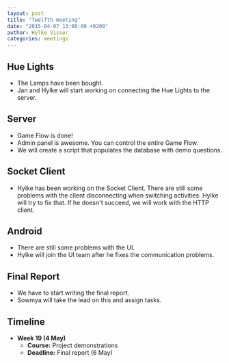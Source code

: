 ```yaml
---
layout: post
title: "Twelfth meeting"
date: "2015-04-07 13:00:00 +0200"
author: Hylke Visser
categories: meetings
---
```


## Hue Lights

* The Lamps have been bought.
* Jan and Hylke will start working on connecting the Hue Lights to the server.

## Server

* Game Flow is done!
* Admin panel is awesome. You can control the entire Game Flow.
* We will create a script that populates the database with demo questions.

## Socket Client

* Hylke has been working on the Socket Client. There are still some problems with the client disconnecting when switching activities. Hylke will try to fix that. If he doesn't succeed, we will work with the HTTP client.

## Android

* There are still some problems with the UI.
* Hylke will join the UI team after he fixes the communication problems.

## Final Report

* We have to start writing the final report.
* Sowmya will take the lead on this and assign tasks.

## Timeline

* **Week 19 (4 May)**
  * **Course:** Project demonstrations
  * **Deadline:** Final report (6 May)
